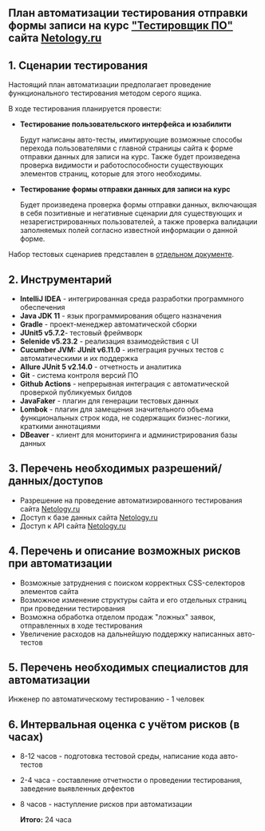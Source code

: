 ## План автоматизации тестирования отправки формы записи на курс ["Тестировщик ПО"](https://netology.ru/programs/qa) сайта [Netology.ru](https://netology.ru/)

## 1. Сценарии тестирования

Настоящий план автоматизации предполагает проведение функционального тестирования методом серого ящика.

В ходе тестирования планируется провести:

- **Тестирование пользовательского интерфейса и юзабилити**
  
  Будут написаны авто-тесты, имитирующие возможные способы перехода пользователями с главной страницы сайта 
  к форме отправки данных для записи на курс. Также будет произведена проверка видимости и работоспособности 
  существующих элементов страниц, которые для этого необходимы.
  
  
- **Тестирование формы отправки данных для записи на курс**  
  
  Будет произведена проверка формы отправки данных, включающая в себя позитивные и негативные сценарии 
  для существующих и незарегистрированных пользователей, а также проверка валидации заполняемых полей согласно известной 
  информации о данной форме. 

Набор тестовых сценариев представлен в [отдельном документе](https://github.com/evgsemenov/6.4-Automation-Plan/blob/master/test_suit.md).

## 2. Инструментарий

- **IntelliJ IDEA** - интегрированная среда разработки программного обеспечения
- **Java JDK 11** - язык программирования общего назначения 
- **Gradle** - проект-менеджер автоматической сборки
- **JUnit5 v5.7.2**- тестовый фреймворк
- **Selenide v5.23.2** - реализация взаимодействия с UI
- **Cucumber JVM: JUnit v6.11.0** - интеграция ручных тестов с автоматическими и их поддержка
- **Allure JUnit 5 v2.14.0** - отчетность и аналитика
- **Git** - система контроля версий ПО
- **Github Actions** - непрерывная интеграция с автоматической проверкой публикуемых билдов
- **JavaFaker** - плагин для генерации тестовых данных
- **Lombok** - плагин для замещения значительного объема функциональных строк кода, не содержащих бизнес-логики, краткими аннотациями
- **DBeaver** - клиент для мониторинга и администрирования базы данных

## 3. Перечень необходимых разрешений/данных/доступов

- Разрешение на проведение автоматизированного тестирования сайта [Netology.ru](https://netology.ru/)
- Доступ к базе данных сайта [Netology.ru](https://netology.ru/)
- Доступ к API сайта [Netology.ru](https://netology.ru/)

## 4. Перечень и описание возможных рисков при автоматизации

- Возможные затруднения с поиском корректных CSS-селекторов элементов сайта
- Возможное изменение структуры сайта и его отдельных страниц при проведении тестирования
- Возможна обработка отделом продаж "ложных" заявок, отправленных в ходе тестирования
- Увеличение расходов на дальнейшую поддержку написанных авто-тестов

## 5. Перечень необходимых специалистов для автоматизации

Инженер по автоматическому тестированию - 1 человек

## 6. Интервальная оценка с учётом рисков (в часах)

- 8-12 часов - подготовка тестовой среды, написание кода авто-тестов
- 2-4 часа - составление отчетности о проведении тестирования, заведение выявленных дефектов
- 8 часов - наступление рисков при автоматизации
  
  **Итого:** 24 часа

